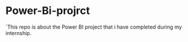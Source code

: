 # Power-Bi-projrct
`This repo is about the Power BI project that i have completed during my internship.
